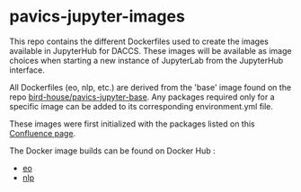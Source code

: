# pavics-jupyter-images

This repo contains the different Dockerfiles used to create the images available in JupyterHub for DACCS.
These images will be available as image choices when starting a new instance of JupyterLab from the JupyterHub interface.

All Dockerfiles (eo, nlp, etc.) are derived from the 'base' image found on the repo
[bird-house/pavics-jupyter-base](https://github.com/bird-house/pavics-jupyter-base).
Any packages required only for a specific image can be added to its corresponding environment.yml file.

These images were first initialized with the packages listed on this
[Confluence page](https://www.crim.ca/confluence/pages/viewpage.action?pageId=58625163).

The Docker image builds can be found on Docker Hub : 
* [eo](https://hub.docker.com/repository/docker/pavics/crim-jupyter-eo)
* [nlp](https://hub.docker.com/repository/docker/pavics/crim-jupyter-nlp)
